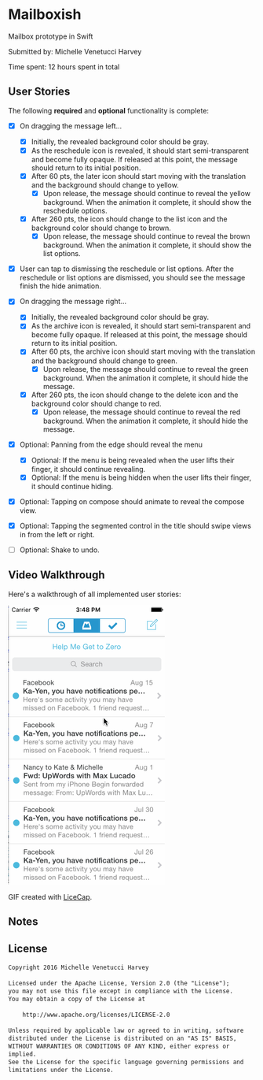 # Mailboxish
Mailbox prototype in Swift

Submitted by: Michelle Venetucci Harvey

Time spent: 12 hours spent in total

## User Stories

The following **required** and **optional** functionality is complete:

* [x] On dragging the message left...
    * [x] Initially, the revealed background color should be gray.
    * [x] As the reschedule icon is revealed, it should start semi-transparent and become fully opaque. If released at this point, the message should return to its initial position.
    * [x] After 60 pts, the later icon should start moving with the translation and the background should change to yellow.
      * [x] Upon release, the message should continue to reveal the yellow background. When the animation it complete, it should show the reschedule options.
    * [x] After 260 pts, the icon should change to the list icon and the background color should change to brown.
      * [x] Upon release, the message should continue to reveal the brown background. When the animation it complete, it should show the list options.
* [x] User can tap to dismissing the reschedule or list options. After the reschedule or list options are dismissed, you should see the message finish the hide animation.
* [x] On dragging the message right...
    * [x] Initially, the revealed background color should be gray.
    * [x] As the archive icon is revealed, it should start semi-transparent and become fully opaque. If released at this point, the message should return to its initial position.
    * [x] After 60 pts, the archive icon should start moving with the translation and the background should change to green.
      * [x] Upon release, the message should continue to reveal the green background. When the animation it complete, it should hide the message.
    * [x] After 260 pts, the icon should change to the delete icon and the background color should change to red.
      * [x] Upon release, the message should continue to reveal the red background. When the animation it complete, it should hide the message.
* [x] Optional: Panning from the edge should reveal the menu
    * [x] Optional: If the menu is being revealed when the user lifts their finger, it should continue revealing.
    * [x] Optional: If the menu is being hidden when the user lifts their finger, it should continue hiding.
* [x] Optional: Tapping on compose should animate to reveal the compose view.
* [x] Optional: Tapping the segmented control in the title should swipe views in from the left or right.
* [ ] Optional: Shake to undo.


## Video Walkthrough 

Here's a walkthrough of all implemented user stories:

![Video Walkthrough](/mailbox_walkthrough/mailbox_walkthrough.gif)

GIF created with [LiceCap](http://www.cockos.com/licecap/).

## Notes

## License

    Copyright 2016 Michelle Venetucci Harvey

    Licensed under the Apache License, Version 2.0 (the "License");
    you may not use this file except in compliance with the License.
    You may obtain a copy of the License at

        http://www.apache.org/licenses/LICENSE-2.0

    Unless required by applicable law or agreed to in writing, software
    distributed under the License is distributed on an "AS IS" BASIS,
    WITHOUT WARRANTIES OR CONDITIONS OF ANY KIND, either express or implied.
    See the License for the specific language governing permissions and
    limitations under the License.


